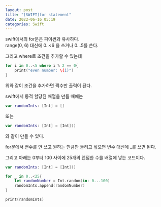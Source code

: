 ```yaml
---
layout: post
title: "[SWIFT]for statement"
date: 2022-06-16 05:19
categories: Swift
---
```

swift에서의 for문은 파이썬과 유사하다.  
range(0, 6) 대신에 0..<6 을 쓰거나 0...5를 쓴다.  
  
그리고 where로 조건을 추가할 수 있는데
```swift
for i in 0..<5 where i % 2 == 0{
    print("even number: \(i)")
}
```
위와 같이 조건을 추가하면 짝수만 출력이 된다.  
  
swift에서 동적 할당된 배열을 만들 때에는
```swift
var randomInts: [Int] = []
```
또는
```swift
var randomInts: [Int] = [Int]()
```
와 같이 만들 수 있다.  
  
for문에서 변수를 안 쓰고 원하는 만큼만 돌리고 싶으면 변수 대신에 _를 쓰면 된다.  
  
그리고 아래는 0부터 100 사이에 25개의 랜덤한 수를 배열에 넣는 코드이다.
```swift
var randomInts: [Int] = [Int]()

for _ in 0..<25{
    let randomNumber = Int.random(in: 0...100)
    randomInts.append(randomNumber)
}

print(randomInts)
```
